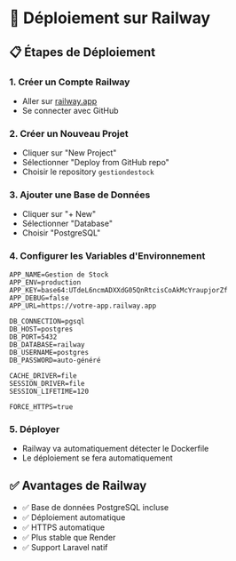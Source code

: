 # 🚀 Déploiement sur Railway

## 📋 Étapes de Déploiement

### 1. Créer un Compte Railway
- Aller sur [railway.app](https://railway.app)
- Se connecter avec GitHub

### 2. Créer un Nouveau Projet
- Cliquer sur "New Project"
- Sélectionner "Deploy from GitHub repo"
- Choisir le repository `gestiondestock`

### 3. Ajouter une Base de Données
- Cliquer sur "+ New"
- Sélectionner "Database"
- Choisir "PostgreSQL"

### 4. Configurer les Variables d'Environnement
```
APP_NAME=Gestion de Stock
APP_ENV=production
APP_KEY=base64:UTdeL6ncmADXXdG05QnRtcisCoAkMcYraupjorZf
APP_DEBUG=false
APP_URL=https://votre-app.railway.app

DB_CONNECTION=pgsql
DB_HOST=postgres
DB_PORT=5432
DB_DATABASE=railway
DB_USERNAME=postgres
DB_PASSWORD=auto-généré

CACHE_DRIVER=file
SESSION_DRIVER=file
SESSION_LIFETIME=120

FORCE_HTTPS=true
```

### 5. Déployer
- Railway va automatiquement détecter le Dockerfile
- Le déploiement se fera automatiquement

## ✅ Avantages de Railway
- ✅ Base de données PostgreSQL incluse
- ✅ Déploiement automatique
- ✅ HTTPS automatique
- ✅ Plus stable que Render
- ✅ Support Laravel natif
